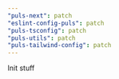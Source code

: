 ```yaml
---
"puls-next": patch
"eslint-config-puls": patch
"puls-tsconfig": patch
"puls-utils": patch
"puls-tailwind-config": patch
---
```


Init stuff
